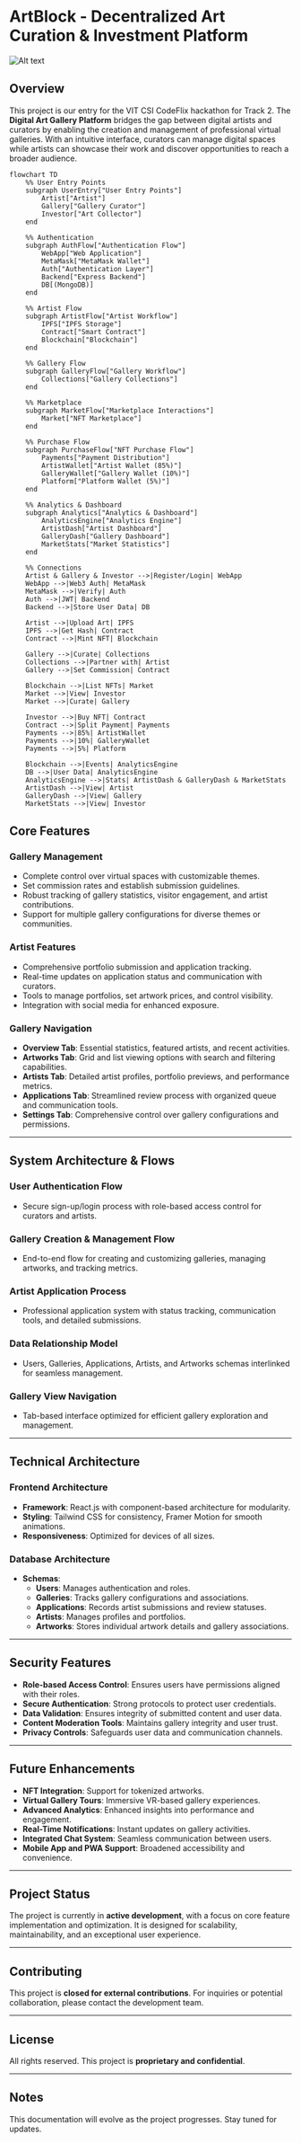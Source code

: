 
# ArtBlock - Decentralized Art Curation & Investment Platform

![Alt text](https://i.imgur.com/uTKEjrp.jpeg)


## Overview  
This project is our entry for the VIT CSI CodeFlix hackathon for Track 2. The **Digital Art Gallery Platform** bridges the gap between digital artists and curators by enabling the creation and management of professional virtual galleries. With an intuitive interface, curators can manage digital spaces while artists can showcase their work and discover opportunities to reach a broader audience.  

```mermaid
flowchart TD
    %% User Entry Points
    subgraph UserEntry["User Entry Points"]
        Artist["Artist"]
        Gallery["Gallery Curator"]
        Investor["Art Collector"]
    end

    %% Authentication
    subgraph AuthFlow["Authentication Flow"]
        WebApp["Web Application"]
        MetaMask["MetaMask Wallet"]
        Auth["Authentication Layer"]
        Backend["Express Backend"]
        DB[(MongoDB)]
    end

    %% Artist Flow
    subgraph ArtistFlow["Artist Workflow"]
        IPFS["IPFS Storage"]
        Contract["Smart Contract"]
        Blockchain["Blockchain"]
    end

    %% Gallery Flow
    subgraph GalleryFlow["Gallery Workflow"]
        Collections["Gallery Collections"]
    end

    %% Marketplace
    subgraph MarketFlow["Marketplace Interactions"]
        Market["NFT Marketplace"]
    end

    %% Purchase Flow
    subgraph PurchaseFlow["NFT Purchase Flow"]
        Payments["Payment Distribution"]
        ArtistWallet["Artist Wallet (85%)"]
        GalleryWallet["Gallery Wallet (10%)"]
        Platform["Platform Wallet (5%)"]
    end

    %% Analytics & Dashboard
    subgraph Analytics["Analytics & Dashboard"]
        AnalyticsEngine["Analytics Engine"]
        ArtistDash["Artist Dashboard"]
        GalleryDash["Gallery Dashboard"]
        MarketStats["Market Statistics"]
    end

    %% Connections
    Artist & Gallery & Investor -->|Register/Login| WebApp
    WebApp -->|Web3 Auth| MetaMask
    MetaMask -->|Verify| Auth
    Auth -->|JWT| Backend
    Backend -->|Store User Data| DB

    Artist -->|Upload Art| IPFS
    IPFS -->|Get Hash| Contract
    Contract -->|Mint NFT| Blockchain

    Gallery -->|Curate| Collections
    Collections -->|Partner with| Artist
    Gallery -->|Set Commission| Contract

    Blockchain -->|List NFTs| Market
    Market -->|View| Investor
    Market -->|Curate| Gallery

    Investor -->|Buy NFT| Contract
    Contract -->|Split Payment| Payments
    Payments -->|85%| ArtistWallet
    Payments -->|10%| GalleryWallet
    Payments -->|5%| Platform

    Blockchain -->|Events| AnalyticsEngine
    DB -->|User Data| AnalyticsEngine
    AnalyticsEngine -->|Stats| ArtistDash & GalleryDash & MarketStats
    ArtistDash -->|View| Artist
    GalleryDash -->|View| Gallery
    MarketStats -->|View| Investor
```

## Core Features  

### **Gallery Management**  
- Complete control over virtual spaces with customizable themes.  
- Set commission rates and establish submission guidelines.  
- Robust tracking of gallery statistics, visitor engagement, and artist contributions.  
- Support for multiple gallery configurations for diverse themes or communities.  

### **Artist Features**  
- Comprehensive portfolio submission and application tracking.  
- Real-time updates on application status and communication with curators.  
- Tools to manage portfolios, set artwork prices, and control visibility.  
- Integration with social media for enhanced exposure.  

### **Gallery Navigation**  
- **Overview Tab**: Essential statistics, featured artists, and recent activities.  
- **Artworks Tab**: Grid and list viewing options with search and filtering capabilities.  
- **Artists Tab**: Detailed artist profiles, portfolio previews, and performance metrics.  
- **Applications Tab**: Streamlined review process with organized queue and communication tools.  
- **Settings Tab**: Comprehensive control over gallery configurations and permissions.  

---

## System Architecture & Flows  

### **User Authentication Flow**  
- Secure sign-up/login process with role-based access control for curators and artists.  

### **Gallery Creation & Management Flow**  
- End-to-end flow for creating and customizing galleries, managing artworks, and tracking metrics.  

### **Artist Application Process**  
- Professional application system with status tracking, communication tools, and detailed submissions.  

### **Data Relationship Model**  
- Users, Galleries, Applications, Artists, and Artworks schemas interlinked for seamless management.  

### **Gallery View Navigation**  
- Tab-based interface optimized for efficient gallery exploration and management.  

---

## Technical Architecture  

### **Frontend Architecture**  
- **Framework**: React.js with component-based architecture for modularity.  
- **Styling**: Tailwind CSS for consistency, Framer Motion for smooth animations.  
- **Responsiveness**: Optimized for devices of all sizes.  

### **Database Architecture**  
- **Schemas**:  
  - **Users**: Manages authentication and roles.  
  - **Galleries**: Tracks gallery configurations and associations.  
  - **Applications**: Records artist submissions and review statuses.  
  - **Artists**: Manages profiles and portfolios.  
  - **Artworks**: Stores individual artwork details and gallery associations.  

---

## Security Features  
- **Role-based Access Control**: Ensures users have permissions aligned with their roles.  
- **Secure Authentication**: Strong protocols to protect user credentials.  
- **Data Validation**: Ensures integrity of submitted content and user data.  
- **Content Moderation Tools**: Maintains gallery integrity and user trust.  
- **Privacy Controls**: Safeguards user data and communication channels.  

---

## Future Enhancements  
- **NFT Integration**: Support for tokenized artworks.  
- **Virtual Gallery Tours**: Immersive VR-based gallery experiences.  
- **Advanced Analytics**: Enhanced insights into performance and engagement.  
- **Real-Time Notifications**: Instant updates on gallery activities.  
- **Integrated Chat System**: Seamless communication between users.  
- **Mobile App and PWA Support**: Broadened accessibility and convenience.  

---

## Project Status  
The project is currently in **active development**, with a focus on core feature implementation and optimization. It is designed for scalability, maintainability, and an exceptional user experience.  

---

## Contributing  
This project is **closed for external contributions**. For inquiries or potential collaboration, please contact the development team.  

---

## License  
All rights reserved. This project is **proprietary and confidential**.  

---

## Notes  
This documentation will evolve as the project progresses. Stay tuned for updates.  

